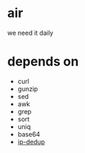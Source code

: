 # air
we need it daily
# depends on
- curl
- gunzip
- sed
- awk
- grep
- sort
- uniq
- base64
- [ip-dedup](https://github.com/dywisor/ip-dedup)
